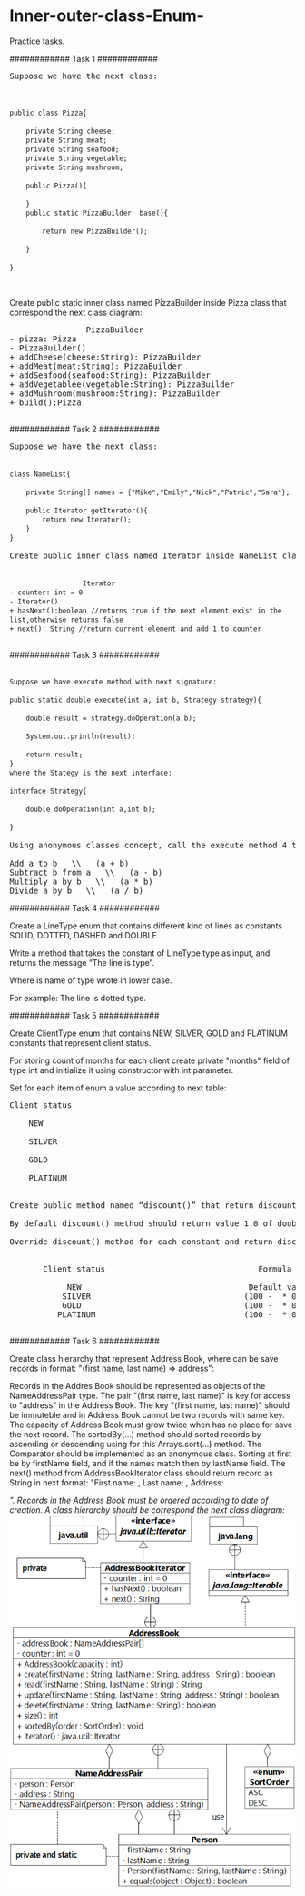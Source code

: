 # Inner-outer-class-Enum-
Practice tasks.

############ Task 1 ############
 
<pre>
Suppose we have the next class:
<br>
<code>
public class Pizza{
    
    private String cheese;
    private String meat;
    private String seafood;
    private String vegetable;
    private String mushroom;
    
    public Pizza(){
        
    }
    public static PizzaBuilder  base(){
        
        return new PizzaBuilder();
        
    }
    
}

</code>
</pre>

Create public static inner class named PizzaBuilder inside Pizza class that correspond the next class diagram:

<pre>
                PizzaBuilder
- pizza: Pizza
- PizzaBuilder()
+ addCheese(cheese:String): PizzaBuilder
+ addMeat(meat:String): PizzaBuilder
+ addSeafood(seafood:String): PizzaBuilder
+ addVegetablee(vegetable:String): PizzaBuilder
+ addMushroom(mushroom:String): PizzaBuilder
+ build():Pizza

</pre>
############ Task 2 ############


<pre>
Suppose we have the next class:

<code>
class NameList{
    
    private String[] names = {"Mike","Emily","Nick","Patric","Sara"};
    
    public Iterator getIterator(){
        return new Iterator();
    }
}
</code>
Create public inner class named Iterator inside NameList class that correspond the next class diagram:

<code>
                  Iterator
- counter: int = 0
- Iterator()
+ hasNext():boolean //returns true if the next element exist in the list,otherwise returns false
+ next(): String //return current element and add 1 to counter
</code>
</pre>
############ Task 3 ############


<pre>
<code>
Suppose we have execute method with next signature:

public static double execute(int a, int b, Strategy strategy){

    double result = strategy.doOperation(a,b);
    
    System.out.println(result);
    
    return result;
}
where the Stategy is the next interface:

interface Strategy{

    double doOperation(int a,int b);
    
}
</code>
Using anonymous classes concept, call the execute method 4 times with different strategy (override method doOperation from Strategy interface):

Add a to b   \\   (a + b)
Subtract b from a   \\   (a - b)
Multiply a by b   \\   (a * b)
Divide a by b   \\   (a / b)
</pre>
############ Task 4 ############


Create a LineType enum that contains different kind of lines as constants SOLID, DOTTED, DASHED and DOUBLE.

Write a method that takes the constant of LineType type as input, and returns the message “The line is <LineType> type”.

Where <LineType>  is name of type wrote in lower case.

For example: The line is dotted type.
 
 
############ Task 5 ############
 
 
Create ClientType enum that contains NEW, SILVER, GOLD and PLATINUM constants that represent client status.

For storing count of months for each client create private "months" field of type int and initialize it using constructor with int parameter.

Set for each item of enum a value according to next table:
<pre>
Client status                                                   Count of months

    NEW                                                              1

    SILVER                                                          12

    GOLD                                                            30

    PLATINUM                                                        60
    

Create public method named “discount()” that return discount value as coefficient from 1.0 to 0.0 according to client status.

By default discount() method should return value 1.0 of double type.

Override discount() method for each constant and return discount value that calculated by next formula:


       Client status                                Formula

            NEW                                   Default value
           SILVER                                (100 - <count of months> * 0,25) / 100
           GOLD                                  (100 - <count of months> * 0,3) / 100
          PLATINUM                               (100 - <count of months> * 0,35) / 100

</pre>
############ Task 6 ############


Create class hierarchy that represent Address Book, where can be save records in format: "(first name, last name) => address":

Records in the Addres Book should be represented as objects of the NameAddressPair type.
The pair "(first name, last name)" is key for access to "address" in the Address Book.
The key "(first name, last name)" should be immuteble and in Address Book cannot be two records with same key.
The capacity of Address Book must grow twice when has no place for save the next record.
The sortedBy(...) method should sorted records by ascending or descending using for this Arrays.sort(...) method.
The Comparator should be implemented as an anonymous class.
Sorting at first be by firstName field, and if the names match then by lastName field.
The next() method from AddressBookIterator class should return record as String in next format: "First name: <first name>, Last name: <last name>, Address: <address>".
Records in the Address Book must be ordered according to date of creation.
A class hierarchy should be correspond the next class diagram:
<img src = "task6.png">
